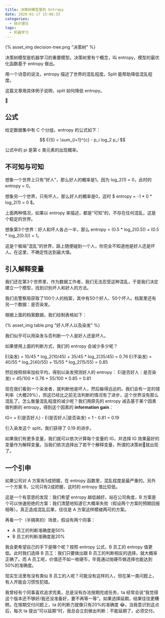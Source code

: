```yaml
---
title: 决策树模型里的 Entropy
date: 2020-01-17 15:06:33
categories:
  - 统计理论
tags:
  - 机器学习
---
```


{% asset_img decision-tree.png "决策树" %}

决策树模型是机器学习的重要模型。决策树里有个概念，叫 entropy，模型的最优化函数基于 entropy 做出。

用一个诗意的说法，entropy 描述了世界的混乱程度。Split 能帮助降低混乱程度。

这篇文章用具体例子说明，split 如何降低 entropy。

<!-- more -->


## 公式

给定数据集中有 C 个分组，entropy 的公式如下：

$$
E(S) = \sum_{i=1}^{c}  - p_i log_2 p_i
$$


公式中的 pi 是第 c 类元素的出现概率。

## 不可知与可知

想象一个世界上只有“好人”，那么好人的概率是1。因为 log_2(1) = 0，此时的 entropy = 0。

想象另一个世界，只有坏人，那么好人的概率是0，这时 $ entropy = -1 * 0 * log_2(1) = 0 $。

上面两种情况，如果以 entropy 来描述，都是“可知”的，不存在任何混乱，这是个稳定的世界。

想象第3个世界：好人和坏人各占一半，那么 entropy = (0.5 \* log_2(0.5)) + (0.5 \* log_2(0.5)) = 1。

这是个极端“混乱”的世界，路上随便碰到一个人，你完全不知道他是好人还是坏人。在这里，不确定性达到最大值。

## 引入解释变量

我们还在第3个世界里，作为数据工作者，我们无法忍受这种混乱，于是我们决定建立一个模型，找到识别坏人和好人的方法。

我们去警察局获取了100个人的档案，其中有50个好人、50个坏人。档案里还有另一个数据：是否染发。

根据上面的档案数据，我们绘制表格如下：

{% asset_img table.png "好人坏人以及染发" %}

我们似乎可以用染发与否判断一个人是好人还是坏人。

如果使用上面的判断方式，我们的 entropy 会减少多少呢？

E(染发) =  10/45 \* log_2(10/45) + 35/45 \* log_2(35/45) = 0.76
E(不染发) =  40/55 \* log_2(40/55) + 15/55 \* log_2(15/55) = 0.85

然后按照频率加权平均，得到以染发预测好人的 entropy：
E(是否好人｜是否染发) = 45/100 \* 0.76  + 55/100 \* 0.85 = 0.81

现在我们看到一个染发者，就判断他是坏人，然后躲得远远的。我们会有一定的错判率（大概29%），但这已经比之前无法判断的情况有了进步，这个世界没有那么混乱了。怎么衡量混乱程度的减少呢？我们用原先的 entropy 减去基于某个因素做判断的 entropy，得到这个因素的 **information gain**：

IG= = E(是否好人) - E(是否好人|是否染发) = 1 - 0.81 = 0.19

引入染发这个 split，我们获得了 0.19 的进步。

如果我们有更多变量，我们就可以依次计算每个变量的 IG，并选择 IG 效果最好的变量作为解释变量。当我们依次选择出了若干个解释变量，所谓的决策树:evergreen_tree:就出现了。

## 一个引申

如果公司对 A 方案有5成把握，在 entropy 函数里，混乱程度是最严重的。另外一个方案 B，公司只有2成把握，这时的 entropy 值比较低。

这是一个有意思的发现：我们希望 entropy 越低越好。站在公司角度，B 方案是个可以快速拒绝的方案：我们清楚地知道它大概率失败（假设两个方案的预期回报相等）。真正造成混乱后果，往往是 A 方案这样模棱两可的方案。

再看一个（半搞笑的）场景，假设有两个同事：
- A 员工的判断准确度是50%
- B 员工的判断准确度是20%

我会更希望自己的手下是哪个呢？按照 entropy 公式，B 员工的 entropy 值更低。此时我们选择 B 员工：我们只要做出跟 B 员工的判断相反的选择，就大概率正确了。而 A 员工呢，价值还不如一枚硬币，毕竟通过抛硬币做选择也能达到50%的准确度。

现实生活里有没有类似 B 员工的人呢？可能没有这样的人，但在某一类问题上，有人开能会习惯性犯错。

我曾经有个同事喜欢追求完美，总是没有办法按期完成任务，ta 经常会说“我觉得这个版本还不够好/我还没准备好，要不再等一等”。如果选择延期，结果往往更糟糕。在按期交付问题上，ta 的判断力就像只有20%的准确度 :joy:。当我意识到这点后，每次 ta 提出“可以延期“时，我总会立刻做出判断：不能延期了，必须交付。
